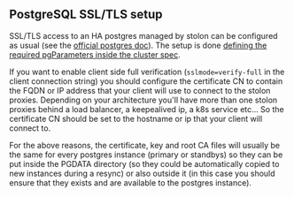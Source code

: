 ## PostgreSQL SSL/TLS setup

SSL/TLS access to an HA postgres managed by stolon can be configured as usual (see the [official postgres doc](https://www.postgresql.org/docs/current/static/ssl-tcp.html)). The setup is done [defining the required pgParameters inside the cluster spec](postgres_parameters.md).

If you want to enable client side full verification (`sslmode=verify-full` in the client connection string) you should configure the certificate CN to contain the FQDN or IP address that your client will use to connect to the stolon proxies. Depending on your architecture you'll have more than one stolon proxies behind a load balancer, a keepealived ip, a k8s service etc... So the certificate CN should be set to the hostname or ip that your client will connect to.

For the above reasons, the certificate, key and root CA files will usually be the same for every postgres instance (primary or standbys) so they can be put inside the PGDATA directory (so they could be automatically copied to new instances during a resync) or also outside it (in this case you should ensure that they exists and are available to the postgres instance).
